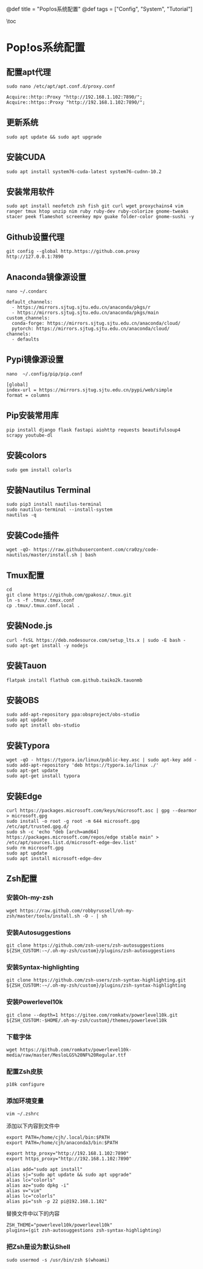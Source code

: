 @def title = "Pop!os系统配置"
@def tags = ["Config", "System", "Tutorial"]

\toc
# Pop!os系统配置

## 配置apt代理
```
sudo nano /etc/apt/apt.conf.d/proxy.conf
```
```
Acquire::http::Proxy "http://192.168.1.102:7890/";
Acquire::https::Proxy "http://192.168.1.102:7890/";
```

## 更新系统
```
sudo apt update && sudo apt upgrade
```

## 安装CUDA
```
sudo apt install system76-cuda-latest system76-cudnn-10.2
```

## 安装常用软件
```
sudo apt install neofetch zsh fish git curl wget proxychains4 vim ranger tmux htop unzip nim ruby ruby-dev ruby-colorize gnome-tweaks stacer peek flameshot screenkey mpv guake folder-color gnome-sushi -y
```
## Github设置代理
```
git config --global http.https://github.com.proxy http://127.0.0.1:7890
```

## Anaconda镜像源设置
```
nano ~/.condarc

default_channels:
  - https://mirrors.sjtug.sjtu.edu.cn/anaconda/pkgs/r
  - https://mirrors.sjtug.sjtu.edu.cn/anaconda/pkgs/main
custom_channels:
  conda-forge: https://mirrors.sjtug.sjtu.edu.cn/anaconda/cloud/
  pytorch: https://mirrors.sjtug.sjtu.edu.cn/anaconda/cloud/
channels:
  - defaults
```

## Pypi镜像源设置
```
nano  ~/.config/pip/pip.conf

[global]
index-url = https://mirrors.sjtug.sjtu.edu.cn/pypi/web/simple
format = columns
```

## Pip安装常用库
```
pip install django flask fastapi aiohttp requests beautifulsoup4 scrapy youtube-dl
```

## 安装colors
```
sudo gem install colorls
```

## 安装Nautilus Terminal
```
sudo pip3 install nautilus-terminal
sudo nautilus-terminal --install-system
nautilus -q
```

## 安装Code插件
```
wget -qO- https://raw.githubusercontent.com/cra0zy/code-nautilus/master/install.sh | bash
```

## Tmux配置
```
cd
git clone https://github.com/gpakosz/.tmux.git
ln -s -f .tmux/.tmux.conf
cp .tmux/.tmux.conf.local .
```

## 安装Node.js
```
curl -fsSL https://deb.nodesource.com/setup_lts.x | sudo -E bash -
sudo apt-get install -y nodejs
```

## 安装Tauon
```
flatpak install flathub com.github.taiko2k.tauonmb
```

## 安装OBS
```
sudo add-apt-repository ppa:obsproject/obs-studio
sudo apt update
sudo apt install obs-studio
```

## 安装Typora
```
wget -qO - https://typora.io/linux/public-key.asc | sudo apt-key add -
sudo add-apt-repository 'deb https://typora.io/linux ./'
sudo apt-get update
sudo apt-get install typora
```

## 安装Edge
```
curl https://packages.microsoft.com/keys/microsoft.asc | gpg --dearmor > microsoft.gpg
sudo install -o root -g root -m 644 microsoft.gpg /etc/apt/trusted.gpg.d/
sudo sh -c 'echo "deb [arch=amd64] https://packages.microsoft.com/repos/edge stable main" > /etc/apt/sources.list.d/microsoft-edge-dev.list'
sudo rm microsoft.gpg
sudo apt update
sudo apt install microsoft-edge-dev
```

## Zsh配置

### 安装Oh-my-zsh
```
wget https://raw.github.com/robbyrussell/oh-my-zsh/master/tools/install.sh -O - | sh 
```

### 安装Autosuggestions
```
git clone https://github.com/zsh-users/zsh-autosuggestions ${ZSH_CUSTOM:-~/.oh-my-zsh/custom}/plugins/zsh-autosuggestions
```

### 安装Syntax-highlighting 
```
git clone https://github.com/zsh-users/zsh-syntax-highlighting.git ${ZSH_CUSTOM:-~/.oh-my-zsh/custom}/plugins/zsh-syntax-highlighting 
```

### 安装Powerlevel10k
```
git clone --depth=1 https://gitee.com/romkatv/powerlevel10k.git ${ZSH_CUSTOM:-$HOME/.oh-my-zsh/custom}/themes/powerlevel10k
```

### 下载字体
```
wget https://github.com/romkatv/powerlevel10k-media/raw/master/MesloLGS%20NF%20Regular.ttf
```

### 配置Zsh皮肤
```
p10k configure 
```

### 添加环境变量
```
vim ~/.zshrc
```
添加以下内容到文件中
```
export PATH=/home/cjh/.local/bin:$PATH
export PATH=/home/cjh/anaconda3/bin:$PATH

export http_proxy="http://192.168.1.102:7890"
export https_proxy="http://192.168.1.102:7890"

alias add="sudo apt install" 
alias sj="sudo apt update && sudo apt upgrade" 
alias lc="colorls"
alias az="sudo dpkg -i"
alias v="vim"
alias lc="colorls"
alias pi="ssh -p 22 pi@192.168.1.102"
```
替换文件中以下的内容
```
ZSH_THEME="powerlevel10k/powerlevel10k"
plugins=(git zsh-autosuggestions zsh-syntax-highlighting) 
```

### 把Zsh是设为默认Shell
```
sudo usermod -s /usr/bin/zsh $(whoami)
```